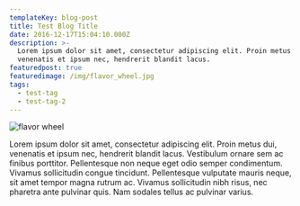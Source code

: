 ```yaml
---
templateKey: blog-post
title: Test Blog Title
date: 2016-12-17T15:04:10.000Z
description: >-
  Lorem ipsum dolor sit amet, consectetur adipiscing elit. Proin metus dui,
  venenatis et ipsum nec, hendrerit blandit lacus. 
featuredpost: true
featuredimage: /img/flavor_wheel.jpg
tags:
  - test-tag
  - test-tag-2
---
```

![flavor wheel](/img/images.png)

Lorem ipsum dolor sit amet, consectetur adipiscing elit. Proin metus dui, venenatis et ipsum nec, hendrerit blandit lacus. Vestibulum ornare sem ac finibus porttitor. Pellentesque non neque eget odio semper condimentum. Vivamus sollicitudin congue tincidunt. Pellentesque vulputate mauris neque, sit amet tempor magna rutrum ac. Vivamus sollicitudin nibh risus, nec pharetra ante pulvinar quis. Nam sodales tellus ac pulvinar varius.
